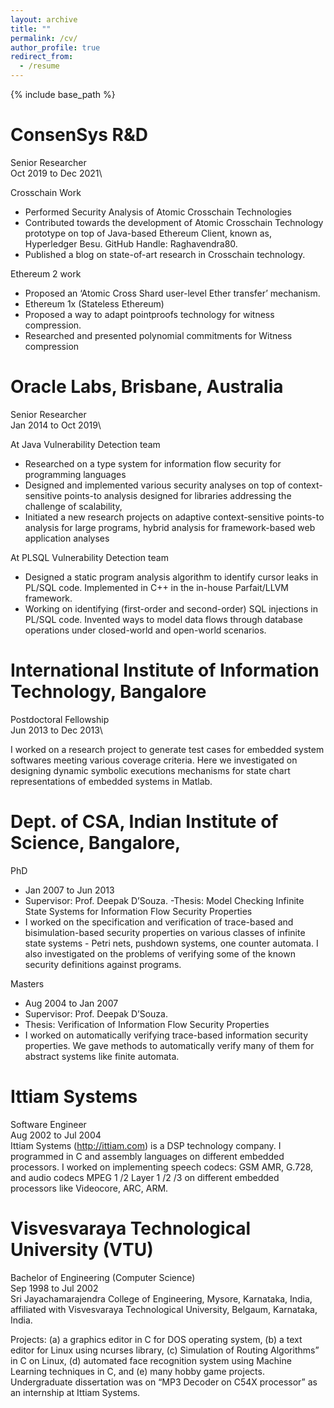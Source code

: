 ```yaml
---
layout: archive
title: ""
permalink: /cv/
author_profile: true
redirect_from:
  - /resume
---
```


{% include base_path %}

ConsenSys R&D 
============
Senior Researcher\
Oct 2019 to Dec 2021\

Crosschain Work
- Performed Security Analysis of Atomic Crosschain Technologies
- Contributed towards the development of Atomic Crosschain Technology prototype on top of Java-based Ethereum Client, known as, Hyperledger Besu. GitHub Handle: Raghavendra80.
- Published a blog on state-of-art research in Crosschain technology. 

Ethereum 2 work 
- Proposed an ‘Atomic Cross Shard user-level Ether transfer’ mechanism.
- Ethereum 1x (Stateless Ethereum)
- Proposed a way to adapt pointproofs technology for witness compression.
- Researched and presented polynomial commitments for Witness compression

Oracle Labs, Brisbane, Australia
=====================================
Senior Researcher\
Jan 2014 to Oct 2019\

At Java Vulnerability Detection team
- Researched on a type system for information flow security for programming languages
- Designed and implemented various security analyses on top of context-sensitive points-to analysis designed for libraries addressing the challenge of scalability,
- Initiated a new research projects on adaptive context-sensitive points-to analysis for large programs, hybrid analysis for framework-based web application analyses

At PLSQL Vulnerability Detection team
- Designed a static program analysis algorithm to identify cursor leaks in PL/SQL code. Implemented in C++ in the in-house Parfait/LLVM framework.
- Working on identifying (first-order and second-order) SQL injections in PL/SQL code. Invented ways to model data flows through database operations under closed-world and open-world scenarios.

International Institute of Information Technology, Bangalore
======================
Postdoctoral Fellowship\
Jun 2013 to Dec 2013\

I worked on a research project to generate test cases for embedded system softwares meeting various coverage criteria. Here we investigated on designing dynamic symbolic executions mechanisms for state chart representations of embedded systems in Matlab.

Dept. of CSA, Indian Institute of Science, Bangalore, 
======
PhD
- Jan 2007 to Jun 2013
- Supervisor: Prof. Deepak D’Souza.
-Thesis: Model Checking Infinite State Systems for Information Flow Security Properties
- I worked on the specification and verification of trace-based and bisimulation-based security properties on various classes of infinite state systems - Petri nets, pushdown systems, one counter automata. I also investigated on the problems of verifying some of the known security definitions against programs. 

Masters
- Aug 2004 to Jan 2007
- Supervisor: Prof. Deepak D’Souza. 
- Thesis: Verification of Information Flow Security Properties
- I worked on automatically verifying trace-based information security properties. We gave methods to automatically verify many of them for abstract systems like finite automata.

Ittiam Systems 
==============
Software Engineer\
Aug 2002 to Jul 2004\
Ittiam Systems (http://ittiam.com) is a DSP technology company. I programmed in C and assembly languages on different embedded processors. I worked on implementing speech codecs: GSM AMR, G.728, and audio codecs MPEG 1 /2 Layer 1 /2 /3 on different embedded processors like Videocore, ARC, ARM.

Visvesvaraya Technological University (VTU)
==========================================
Bachelor of Engineering (Computer Science)\
Sep 1998 to Jul 2002\
Sri Jayachamarajendra College of Engineering, Mysore, Karnataka, India, affiliated with Visvesvaraya Technological University, Belgaum, Karnataka, India.

Projects: (a) a graphics editor in C for DOS  operating system, (b) a text editor for Linux using ncurses library, (c) Simulation of Routing Algorithms” in C on Linux, (d) automated face recognition system using Machine Learning techniques in C, and (e) many hobby game projects. Undergraduate dissertation was on “MP3 Decoder on C54X processor” as an internship at Ittiam Systems.

